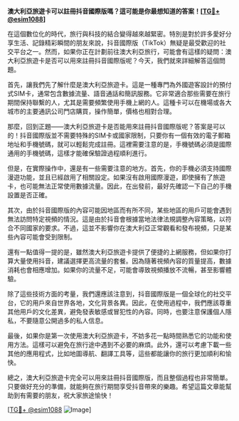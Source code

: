 **澳大利亞旅遊卡可以註冊抖音國際版嗎？這可能是你最想知道的答案！[[TG💪+ @esim1088](https://t.me/s/esim1088)]**

在這個數位化的時代，旅行與科技的結合變得越來越緊密。特別是對於許多愛好分享生活、記錄精彩瞬間的朋友來說，抖音國際版（TikTok）無疑是最受歡迎的社交平台之一。然而，如果你正在計劃前往澳大利亞旅行，可能會有這樣的疑問：澳大利亞旅遊卡是否可以用來註冊抖音國際版呢？今天，我們就來詳細解答這個問題。

首先，讓我們先了解什麼是澳大利亞旅遊卡。這是一種專門為外國遊客設計的預付式SIM卡，通常包含數據流量、語音通話和簡訊服務。它非常適合那些需要在旅行期間保持聯繫的人，尤其是需要頻繁使用手機上網的人。這種卡可以在機場或各大城市的主要通訊公司門店購買，操作簡單，價格也相對合理。

那麼，回到正題——澳大利亞旅遊卡是否能用來註冊抖音國際版呢？答案是可以的！抖音國際版並不需要特殊的SIM卡或國家限制，只要你有一個有效的電子郵箱地址和手機號碼，就可以輕鬆完成註冊。這裡需要注意的是，手機號碼必須是國際通用的手機號碼，這樣才能確保驗證過程順利進行。

但是，在實際操作中，還是有一些需要注意的地方。首先，你的手機必須支持國際漫遊功能，並且已經啟用了相關設定。如果沒有啟用國際漫遊，即使擁有了旅遊卡，也可能無法正常使用數據流量。因此，在出發前，最好先確認一下自己的手機設置是否正確。

其次，由於抖音國際版的內容可能因地區而有所不同，某些地區的用戶可能會遇到無法訪問特定視頻的情況。這是由於抖音會根據當地法律法規調整內容策略，以符合不同國家的要求。不過，這並不影響你在澳大利亞正常觀看和發布視頻，只是某些內容可能會受到限制。

還有一點值得一提的是，雖然澳大利亞旅遊卡提供了便捷的上網服務，但如果你打算大量使用抖音，建議選擇更高流量的套餐。因為隨著視頻內容的質量提高，數據消耗也會相應增加。如果你的流量不足，可能會導致視頻播放不流暢，甚至影響體驗。

除了這些技術方面的考量，我們還應該注意到，抖音國際版是一個全球化的社交平台，它的用戶來自世界各地，文化背景各異。因此，在使用過程中，我們應該尊重其他用戶的文化差異，避免發表敏感或冒犯性的內容。同時，也要注意保護個人隱私，不要隨意公開過多的私人信息。

最後，如果你是第一次使用澳大利亞旅遊卡，不妨多花一點時間熟悉它的功能和使用方法。這樣可以避免在旅行途中遇到不必要的麻煩。此外，還可以考慮下載一些其他的應用程式，比如地圖導航、翻譯工具等，這些都能讓你的旅行更加順利和愉快。

總之，澳大利亞旅遊卡完全可以用來註冊抖音國際版，而且整個過程也非常簡單。只要做好充分的準備，就能夠在旅行期間享受抖音帶來的樂趣。希望這篇文章能幫助到有需要的朋友，祝大家旅途愉快！

[[TG💪+ @esim1088](https://t.me/s/esim1088) ![Image](https://i.postimg.cc/4NQfJmqS/Snipaste-2025-05-13-00-14-12.png)]